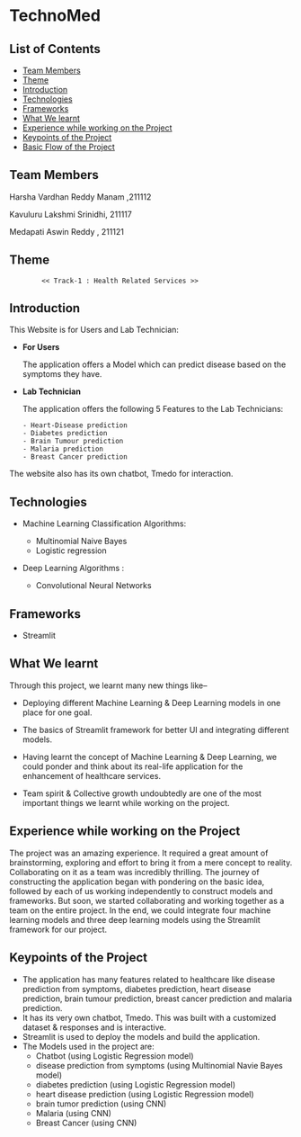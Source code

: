 # TechnoMed <!-- omit in toc -->


## List of Contents
- [Team Members](#team-members)
- [Theme](#theme)
- [Introduction](#introduction)
- [Technologies](#technologies)
- [Frameworks](#frameworks)
- [What We learnt](#what-we-learnt)
- [Experience while working on the Project](#experience-while-working-on-the-project)
- [Keypoints of the Project](#keypoints-of-the-project)
- [Basic Flow of the Project](#basic-flow-of-the-project)

## Team Members

 Harsha Vardhan Reddy Manam ,211112
 
 Kavuluru Lakshmi Srinidhi, 211117
 
 Medapati Aswin Reddy , 211121
 
 ## Theme
            << Track-1 : Health Related Services >>

## Introduction

This Website is for Users and Lab Technician:

- **For Users**
  
  The application offers a Model which can predict disease based on the symptoms they have.
  
- **Lab Technician**
  
  The application offers the following 5 Features to the Lab Technicians:
      
      - Heart-Disease prediction
      - Diabetes prediction
      - Brain Tumour prediction
      - Malaria prediction
      - Breast Cancer prediction
The website also has its own chatbot, Tmedo for interaction.
  

## Technologies
- Machine Learning Classification Algorithms:

  - Multinomial Naive Bayes
  - Logistic regression
      
- Deep Learning Algorithms :

  - Convolutional Neural Networks
       
## Frameworks
 
 - Streamlit

## What We learnt

Through this project, we learnt many new things like–
- Deploying different Machine Learning & Deep Learning models in one place for one goal.

- The basics of Streamlit framework for better UI and integrating different models.

- Having learnt the concept of Machine Learning & Deep Learning, we could ponder and think about its real-life application for the enhancement of healthcare services.

- Team spirit & Collective growth undoubtedly are one of the most important things we learnt while
working on the project. 
  
## Experience while working on the Project

The project was an amazing experience. It required a great amount of brainstorming, exploring and effort to bring it from a mere concept to reality. Collaborating on it as a team was incredibly thrilling. The journey of constructing the application began with pondering on the basic idea, followed by each of us working independently to construct models and frameworks. But soon, we started collaborating and working together as a team on the entire project. In the end, we could integrate four machine learning models and three deep learning models using the Streamlit framework for our project. 

## Keypoints of the Project

- The application has many features related to healthcare like disease prediction from symptoms, diabetes prediction, heart disease prediction, brain tumour prediction, breast cancer prediction and malaria prediction.
- It has its very own chatbot, Tmedo. This was built with a customized dataset & responses and is interactive.
- Streamlit is used to deploy the models and build the application.
- The Models used in the project are:
  - Chatbot (using Logistic Regression model)
  - disease prediction from symptoms (using Multinomial Navie Bayes model)
  - diabetes prediction (using Logistic Regression model)
  - heart disease prediction (using Logistic Regression model)
  - brain tumor prediction (using CNN) 
  - Malaria (using CNN)
  - Breast Cancer (using CNN)
